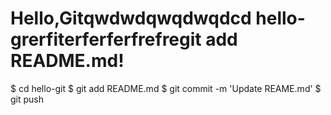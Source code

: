# Hello,Gitqwdwdqwqdwqdcd hello-grerfiterferferfrefregit add README.md!
$ cd hello-git
$ git add README.md
$ git commit -m 'Update REAME.md'
$ git push